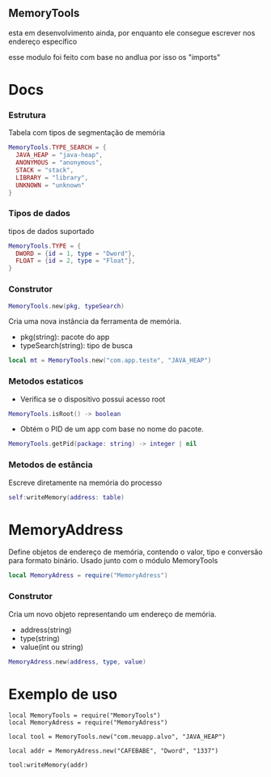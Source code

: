 ## MemoryTools
esta em desenvolvimento ainda, por enquanto ele consegue 
escrever nos endereço específico

esse modulo foi feito com base no andlua por isso os "imports"

# Docs

### Estrutura 
Tabela com tipos de segmentação de memória
```lua
MemoryTools.TYPE_SEARCH = {    
  JAVA_HEAP = "java-heap",
  ANONYMOUS = "anonymous",
  STACK = "stack",
  LIBRARY = "library",
  UNKNOWN = "unknown"
}
```

### Tipos de dados
tipos de dados suportado 
```lua
MemoryTools.TYPE = {
  DWORD = {id = 1, type = "Dword"},
  FLOAT = {id = 2, type = "Float"},
}
```

### Construtor
```lua 
MemoryTools.new(pkg, typeSearch)
```
Cria uma nova instância da ferramenta de memória.
- pkg(string): pacote do app
- typeSearch(string): tipo de busca

```lua
local mt = MemoryTools.new("com.app.teste", "JAVA_HEAP")
```

### Metodos estaticos
- Verifica se o dispositivo possui acesso root
  
```lua 
MemoryTools.isRoot() -> boolean
```

- Obtém o PID de um app com base no nome do pacote.
```lua
MemoryTools.getPid(package: string) -> integer | nil
```

### Metodos de estância 
Escreve diretamente na memória do processo
```lua
self:writeMemory(address: table)
```

# MemoryAddress
Define objetos de endereço de memória, contendo o valor, tipo e conversão para formato binário.
Usado junto com o módulo MemoryTools

```lua
local MemoryAdress = require("MemoryAdress")
```

### Construtor 
Cria um novo objeto representando um endereço de memória.

- address(string)
- type(string)
- value(int ou string)
```lua
MemoryAdress.new(address, type, value)
```

# Exemplo de uso
```
local MemoryTools = require("MemoryTools")
local MemoryAdress = require("MemoryAdress")

local tool = MemoryTools.new("com.meuapp.alvo", "JAVA_HEAP")

local addr = MemoryAdress.new("CAFEBABE", "Dword", "1337")

tool:writeMemory(addr)
```
